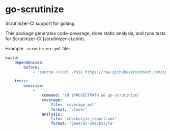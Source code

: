# go-scrutinize

Scrutinizer-CI support for golang.

This package generates code-coverage, does static analysis, and runs tests for Scrutinizer-CI (scrutinizer-ci.com).  

Example `.scrutinizer.yml` file:

```yml
build:
    dependencies:
        before:
            - 'source <(curl -fsSL https://raw.githubusercontent.com/phayes/go-scrutinize/master/install-golang)'

    tests:
        override:
            -
                command: 'cd $PROJECTPATH && go-scrutinize'
                coverage:
                    file: 'coverage.xml'
                    format: 'clover'
                analysis:
                    file: 'checkstyle_report.xml'
                    format: 'general-checkstyle'
```
